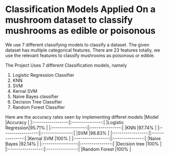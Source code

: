 # Classification Models Applied On a mushroom dataset to classify mushrooms as edible or poisonous

We use 7 different classifying models to classify a dataset. The given dataset has multiple categorical features. There are 23 features totally, we use the relevant features to classify mushrooms as poisonous or edible. 

The Project Uses 7 different Classification models, namely

1. Logistic Regression Classifier
2. KNN
3. SVM
4. Kernal SVM
5. Naive Bayes classifier
6. Decision Tree Classifier
7. Random Forest Classifier

Here are the accuracy rates seen by implementing differet models 
  |Model              |Accuracy         |
  |:-----------------:|:---------------:|
  |Logistic Regression|95.71%           |
  |:-----------------:|:---------------:|
  |KNN                |97.74%           |
  |:-----------------:|:---------------:|
  |SVM                |98.83%           |
  |:-----------------:|:---------------:|
  |Kernal SVM         |100%             |
  |:-----------------:|:---------------:|
  |Naive Bayes        |92.14%           |
  |:-----------------:|:---------------:|
  |Decision tree      |100%             |  
  |:-----------------:|:---------------:|
  |Random Forest      |100%             |
